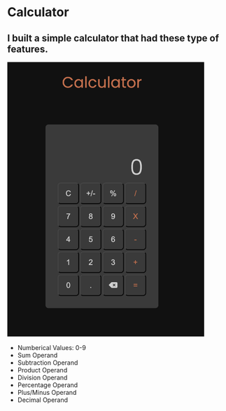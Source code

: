 # Calculator

## I built a simple calculator that had these type of features.

<img src="./images/Calculator_Image.png" alt="Calculator Image" width="450">

* Numberical Values: 0-9
* Sum Operand
* Subtraction Operand
* Product Operand
* Division Operand
* Percentage Operand
* Plus/Minus Operand
* Decimal Operand